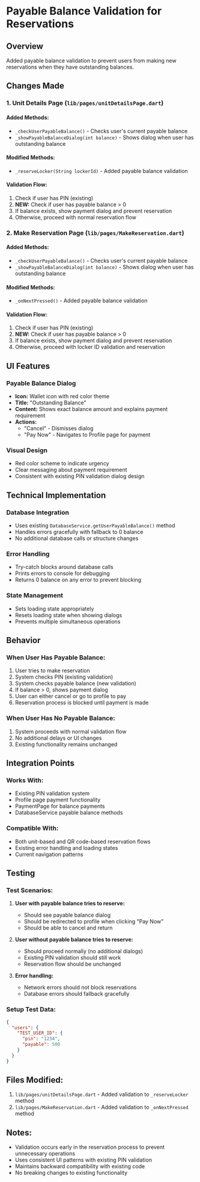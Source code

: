 # Payable Balance Validation for Reservations

## Overview
Added payable balance validation to prevent users from making new reservations when they have outstanding balances.

## Changes Made

### 1. Unit Details Page (`lib/pages/unitDetailsPage.dart`)

#### Added Methods:
- `_checkUserPayableBalance()` - Checks user's current payable balance
- `_showPayableBalanceDialog(int balance)` - Shows dialog when user has outstanding balance

#### Modified Methods:
- `_reserveLocker(String lockerId)` - Added payable balance validation

#### Validation Flow:
1. Check if user has PIN (existing)
2. **NEW:** Check if user has payable balance > 0
3. If balance exists, show payment dialog and prevent reservation
4. Otherwise, proceed with normal reservation flow

### 2. Make Reservation Page (`lib/pages/MakeReservation.dart`)

#### Added Methods:
- `_checkUserPayableBalance()` - Checks user's current payable balance  
- `_showPayableBalanceDialog(int balance)` - Shows dialog when user has outstanding balance

#### Modified Methods:
- `_onNextPressed()` - Added payable balance validation

#### Validation Flow:
1. Check if user has PIN (existing)
2. **NEW:** Check if user has payable balance > 0
3. If balance exists, show payment dialog and prevent reservation
4. Otherwise, proceed with locker ID validation and reservation

## UI Features

### Payable Balance Dialog
- **Icon:** Wallet icon with red color theme
- **Title:** "Outstanding Balance"
- **Content:** Shows exact balance amount and explains payment requirement
- **Actions:**
  - "Cancel" - Dismisses dialog
  - "Pay Now" - Navigates to Profile page for payment

### Visual Design
- Red color scheme to indicate urgency
- Clear messaging about payment requirement
- Consistent with existing PIN validation dialog design

## Technical Implementation

### Database Integration
- Uses existing `DatabaseService.getUserPayableBalance()` method
- Handles errors gracefully with fallback to 0 balance
- No additional database calls or structure changes

### Error Handling
- Try-catch blocks around database calls
- Prints errors to console for debugging
- Returns 0 balance on any error to prevent blocking

### State Management
- Sets loading state appropriately
- Resets loading state when showing dialogs
- Prevents multiple simultaneous operations

## Behavior

### When User Has Payable Balance:
1. User tries to make reservation
2. System checks PIN (existing validation)
3. System checks payable balance (new validation)
4. If balance > 0, shows payment dialog
5. User can either cancel or go to profile to pay
6. Reservation process is blocked until payment is made

### When User Has No Payable Balance:
1. System proceeds with normal validation flow
2. No additional delays or UI changes
3. Existing functionality remains unchanged

## Integration Points

### Works With:
- Existing PIN validation system
- Profile page payment functionality
- PaymentPage for balance payments
- DatabaseService payable balance methods

### Compatible With:
- Both unit-based and QR code-based reservation flows
- Existing error handling and loading states
- Current navigation patterns

## Testing

### Test Scenarios:
1. **User with payable balance tries to reserve:**
   - Should see payable balance dialog
   - Should be redirected to profile when clicking "Pay Now"
   - Should be able to cancel and return

2. **User without payable balance tries to reserve:**
   - Should proceed normally (no additional dialogs)
   - Existing PIN validation should still work
   - Reservation flow should be unchanged

3. **Error handling:**
   - Network errors should not block reservations
   - Database errors should fallback gracefully

### Setup Test Data:
```json
{
  "users": {
    "TEST_USER_ID": {
      "pin": "1234",
      "payable": 500
    }
  }
}
```

## Files Modified:
1. `lib/pages/unitDetailsPage.dart` - Added validation to `_reserveLocker` method
2. `lib/pages/MakeReservation.dart` - Added validation to `_onNextPressed` method

## Notes:
- Validation occurs early in the reservation process to prevent unnecessary operations
- Uses consistent UI patterns with existing PIN validation
- Maintains backward compatibility with existing code
- No breaking changes to existing functionality
